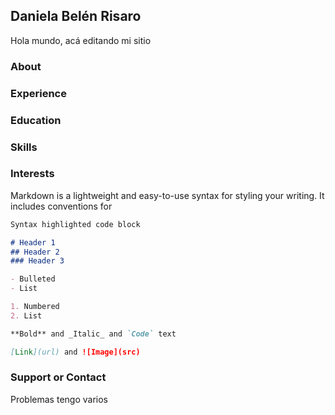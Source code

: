 ## Daniela Belén Risaro

Hola mundo, acá editando mi sitio


### About

### Experience

### Education

### Skills

### Interests


Markdown is a lightweight and easy-to-use syntax for styling your writing. It includes conventions for

```markdown
Syntax highlighted code block

# Header 1
## Header 2
### Header 3

- Bulleted
- List

1. Numbered
2. List

**Bold** and _Italic_ and `Code` text

[Link](url) and ![Image](src)
```


### Support or Contact

Problemas tengo varios
